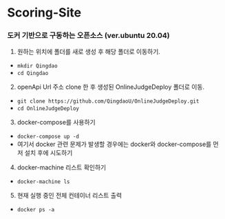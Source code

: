 # Scoring-Site

### 도커 기반으로 구동하는 오픈소스 (ver.ubuntu 20.04)

1. 원하는 위치에 폴더를 새로 생성 후 해당 폴더로 이동하기. 
- `mkdir Qingdao`
- `cd Qingdao`
2. openApi Url 주소 clone 한 후 생성된 OnlineJudgeDeploy 폴더로 이동.
- `git clone https://github.com/QingdaoU/OnlineJudgeDeploy.git`
- `cd OnlineJudgeDeploy`
3. docker-compose를 사용하기 
- `docker-compose up -d`
- 여기서 docker 관련 문제가 발생할 경우에는 docker와 docker-compose를 먼저 설치 후에 시도하기
4. docker-machine 리스트 확인하기 
- `docker-machine ls`
5. 현재 실행 중인 전체 컨테이너 리스트 출력
- `docker ps -a`

